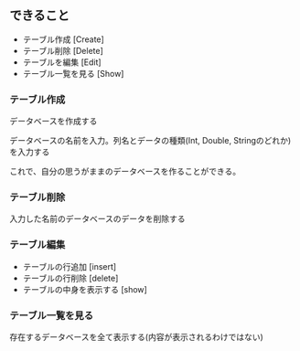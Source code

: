 ﻿## できること
- テーブル作成 [Create]
- テーブル削除 [Delete]
- テーブルを編集 [Edit]
- テーブル一覧を見る [Show]

### テーブル作成
データベースを作成する

データベースの名前を入力。列名とデータの種類(Int, Double, Stringのどれか)を入力する

これで、自分の思うがままのデータベースを作ることができる。

### テーブル削除
入力した名前のデータベースのデータを削除する

### テーブル編集
- テーブルの行追加 [insert]
- テーブルの行削除 [delete]
- テーブルの中身を表示する [show]

### テーブル一覧を見る
存在するデータベースを全て表示する(内容が表示されるわけではない)
